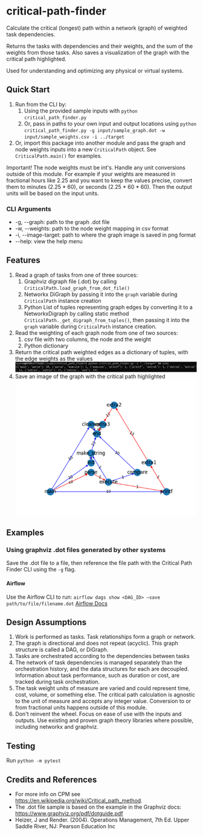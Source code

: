 # critical-path-finder

Calculate the critical (longest) path within a network (graph) of weighted task dependencies.

Returns the tasks with dependencies and their weights, and the sum of the weights from those tasks.  Also saves a visualization of the graph with the critical path highlighted.

Used for understanding and optimizing any physical or virtual systems.

## Quick Start

1. Run from the CLI by:
   1. Using the provided sample inputs with `python critical_path_finder.py`
   1. Or, pass in paths to your own input and output locations using
`python critical_path_finder.py -g input/sample_graph.dot -w input/sample_weights.csv -i ../target`
1. Or, import this package into another module and pass the graph and node weights inputs into a new `CriticalPath` object.  See `CriticalPath.main()` for examples.

Important! The node weights must be int's.  Handle any unit conversions outside of this module.  For example if your weights are measured in fractional hours like 2.25 and you want to keep the values precise, convert them to minutes (2.25 * 60), or seconds (2.25 * 60 * 60).  Then the output units will be based on the input units.

### CLI Arguments

* -g, --graph: path to the graph .dot file
* -w, --weights: path to the node weight mapping in csv format
* -i, --image-target: path to where the graph image is saved in png format
* --help: view the help menu

## Features

1. Read a graph of tasks from one of three sources:
    1. Graphviz digraph file (.dot) by calling `CriticalPath.load_graph_from_dot_file()`
    1. Networkx DiGraph by passing it into the `graph` variable during `CriticalPath` instance creation
    1. Python List of tuples representing graph edges by converting it to a NetworkxDigraph by calling static method `CriticalPath._get_digraph_from_tuples()`, then passing it into the `graph` variable during `CriticalPath` instance creation.
1. Read the weighting of each graph node from one of two sources:
    1. csv file with two columns, the node and the weight
    1. Python dictionary
1. Return the critical path weighted edges as a dictionary of tuples, with the edge weights as the values
![Example CLI output showing the critical path as weighted edges](/critical_path_finder/sample/CLI-output-sample.png?raw=true "Sample Critical Path Dictionary")
1. Save an image of the graph with the critical path highlighted
![Example graph with the critical path highlighted](/critical_path_finder/sample/CriticalPathGraph-sample.png?raw=true "Sample Critical Path Image")

## Examples
### Using graphviz .dot files generated by other systems
Save the .dot file to a file, then reference the file path with the Critical Path Finder CLI using the `-g` flag.

#### Airflow
Use the Airflow CLI to run: `airflow dags show <DAG_ID> –save path/to/file/filename.dot` [Airflow Docs](https://airflow.apache.org/docs/apache-airflow/stable/cli-and-env-variables-ref.html#show)

## Design Assumptions

1. Work is performed as tasks.  Task relationships form a graph or network.
1. The graph is directional and does not repeat (acyclic).  This graph structure is called a DAG, or DiGraph.
1. Tasks are orchestrated according to the dependencies between tasks
1. The network of task dependencies is managed separately than the orchestration history, and the data structures for each are decoupled.  Information about task performance, such as duration or cost, are tracked during task orchestration.
1. The task weight units of measure are varied and could represent time, cost, volume, or something else.  The critical path calculation is agnostic to the unit of measure and accepts any integer value.  Conversion to or from fractional units happens outside of this module.
1. Don't reinvent the wheel.  Focus on ease of use with the inputs and outputs.  Use existing and proven graph theory libraries where possible, including networkx and graphviz.

## Testing

Run `python -m pytest`

## Credits and References

* For more info on CPM see https://en.wikipedia.org/wiki/Critical_path_method.
* The .dot file sample is based on the example in the Graphviz docs: https://www.graphviz.org/pdf/dotguide.pdf
* Heizer, J and Render. (2004). Operations Management, 7th Ed.  Upper Saddle River, NJ: Pearson Education Inc 
